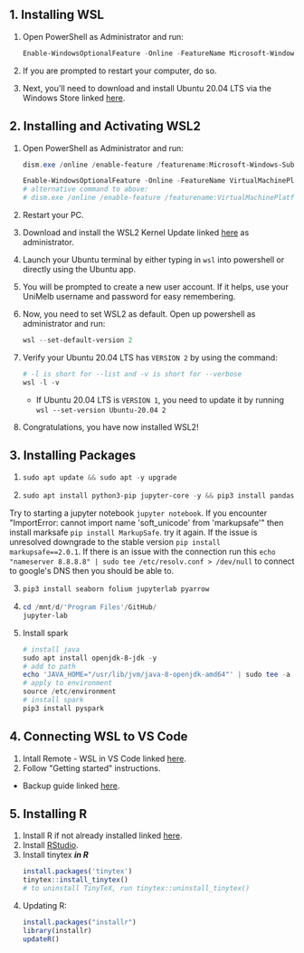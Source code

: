 ## 1. Installing WSL

1. Open PowerShell as Administrator and run:
    ```powershell
    Enable-WindowsOptionalFeature -Online -FeatureName Microsoft-Windows-Subsystem-Linux
    ```

2. If you are prompted to restart your computer, do so.

3. Next, you'll need to download and install Ubuntu 20.04 LTS via the Windows Store linked [here](https://www.microsoft.com/en-au/p/ubuntu-2004-lts/9n6svws3rx71?activetab=pivot:overviewtab).  

## 2. Installing and Activating WSL2
1. Open PowerShell as Administrator and run:
    ```powershell
    dism.exe /online /enable-feature /featurename:Microsoft-Windows-Subsystem-Linux /all /norestart

    Enable-WindowsOptionalFeature -Online -FeatureName VirtualMachinePlatform -NoRestart
    # alternative command to above:
    # dism.exe /online /enable-feature /featurename:VirtualMachinePlatform /all /norestart
    ```

2. Restart your PC.

3. Download and install the WSL2 Kernel Update linked [here](https://wslstorestorage.blob.core.windows.net/wslblob/wsl_update_x64.msi) as administrator.

4. Launch your Ubuntu terminal by either typing in `wsl` into powershell or directly using the Ubuntu app.

5. You will be prompted to create a new user account. If it helps, use your UniMelb username and password for easy remembering.

6. Now, you need to set WSL2 as default. Open up powershell as administrator and run:
    ```powershell
    wsl --set-default-version 2
    ```

7. Verify your Ubuntu 20.04 LTS has `VERSION 2` by using the command:
    ```powershell
    # -l is short for --list and -v is short for --verbose
    wsl -l -v
    ```
    - If Ubuntu 20.04 LTS is `VERSION 1`, you need to update it by running `wsl --set-version Ubuntu-20.04 2`

8. Congratulations, you have now installed WSL2!

## 3. Installing Packages
1. ```powershell
   sudo apt update && sudo apt -y upgrade
   ```    
2. ```powershell
   sudo apt install python3-pip jupyter-core -y && pip3 install pandas numpy scipy scikit-learn matplotlib seaborn folium notebook pyarrow
   ```
Try to starting a jupyter notebook `jupyter notebook`.  If you encounter "ImportError: cannot import name 'soft_unicode' from 'markupsafe'" then install marksafe `pip install MarkupSafe`. try it again.  If the issue is unresolved downgrade to the stable version `pip install markupsafe==2.0.1`. If there is an issue with the connection run this `echo "nameserver 8.8.8.8" | sudo tee /etc/resolv.conf > /dev/null` to connect to google's DNS then you should be able to.

3. ```powershell
   pip3 install seaborn folium jupyterlab pyarrow
   ```
4. ```powershell
   cd /mnt/d/'Program Files'/GitHub/
   jupyter-lab
   ```
5. Install spark
   ```powershell
   # install java
   sudo apt install openjdk-8-jdk -y
   # add to path
   echo 'JAVA_HOME="/usr/lib/jvm/java-8-openjdk-amd64"' | sudo tee -a /etc/environment
   # apply to environment
   source /etc/environment
   # install spark
   pip3 install pyspark
   ```
   
## 4. Connecting WSL to VS Code
1. Intall Remote - WSL in VS Code linked [here](https://marketplace.visualstudio.com/items?itemName=ms-vscode-remote.remote-wsl).
2. Follow "Getting started" instructions.

* Backup guide linked [here](https://code.visualstudio.com/docs/remote/wsl-tutorial).

## 5. Installing R
1. Install R if not already installed linked [here](https://cran.r-project.org/bin/windows/base/).
2. Install [RStudio](https://www.rstudio.com/products/rstudio/download/#download).
3. Install tinytex _**in R**_
   ```r
   install.packages('tinytex')
   tinytex::install_tinytex()
   # to uninstall TinyTeX, run tinytex::uninstall_tinytex()
   ```
4. Updating R: 
   ```r
   install.packages("installr")
   library(installr)
   updateR()
   ```
